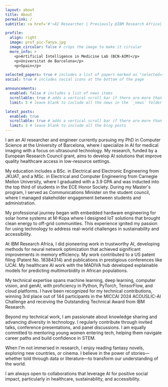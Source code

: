 ```yaml
---
layout: about
title: About
permalink: /
subtitle: <a href='#'>AI Researcher | Previously @IBM Research Africa| Data Scientist | IoT

profile:
  align: right
  image: prof_pic-Tanya.jpg
  image_circular: false # crops the image to make it circular
  more_info: >
    <p>Artificial Intelligence in Medicine Lab (BCN-AIM)</p>
    <p>Universitat de Barcelona</p>
    <p>Spain</p>

selected_papers: true # includes a list of papers marked as "selected={true}"
social: true # includes social icons at the bottom of the page

announcements:
  enabled: false # includes a list of news items
  scrollable: true # adds a vertical scroll bar if there are more than 3 news items
  limit: 5 # leave blank to include all the news in the `_news` folder

latest_posts:
  enabled: true
  scrollable: true # adds a vertical scroll bar if there are more than 3 new posts items
  limit: 3 # leave blank to include all the blog posts
---
```


I am an AI researcher and engineer currently pursuing my PhD in Computer Science at the University of Barcelona, where I specialize in AI for medical imaging with a focus on ultrasound technology. My research, funded by a European Research Council grant, aims to develop AI solutions that improve quality healthcare access in low-resource settings.

My education includes a BSc. in Electrical and Electronic Engineering from JKUAT, and a MSc. in Electrical and Computer Engineering from Carnegie Mellon University, where I graduated with a 3.9 GPA and was inducted into the top third of students in the ECE Honor Society. During my Master's program, I served as Communications Minister on the student council, where I managed stakeholder engagement between students and administration.

My professional journey began with embedded hardware engineering for solar home systems at M-Kopa where I designed IoT solutions that brought clean energy to off-grid communities. This experience ignited my passion for using technology to address real-world challenges in sustainability and accessibility.

At IBM Research Africa, I did pioneering work in trustworthy AI, developing methods for neural network optimization that achieved significant improvements in memory efficiency. My work contributed to a US patent filing (Patent No. 18384314) and publications in prestigious conferences like IJCAI. My healthcare AI work with the MADIVA hub developed explainable models for predicting multimorbidity in African populations.

My technical expertise spans machine learning, deep learning, computer vision, and genAI, with proficiency in Python, PyTorch, TensorFlow, and cloud platforms. I have been recognized for my technical contributions, winning 3rd place out of 144 participants in the MICCAI 2024 ACOUSLIC-AI Challenge and receiving the Outstanding Technical Award from IBM Research.

Beyond my technical work, I am passionate about knowledge sharing and advancing diversity in technology. I regularly contribute through invited talks, conference presentations, and panel discussions. I am equally committed to mentoring young women entering tech, helping them navigate career paths and build confidence in STEM.

When I'm not immersed in research, I enjoy reading fantasy novels, exploring new countries, or cinema. I believe in the power of stories—whether told through data or literature—to transform our understanding of the world.

I am always open to collaborations that leverage AI for positive social impact, particularly in healthcare, sustainability, and accessibility.
